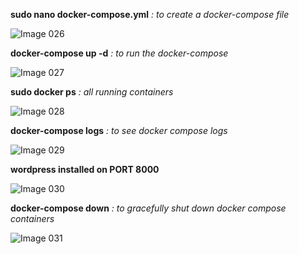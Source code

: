 **sudo nano docker-compose.yml** *: to create a docker-compose file*

![Image 026](https://user-images.githubusercontent.com/37663573/73600236-355de180-451b-11ea-9225-ba85bdab518c.png)

**docker-compose up -d** *: to run the docker-compose*

![Image 027](https://user-images.githubusercontent.com/37663573/73600238-40b10d00-451b-11ea-9dac-188a45f82f68.png)

**sudo docker ps** *: all running containers*

![Image 028](https://user-images.githubusercontent.com/37663573/73600243-49094800-451b-11ea-9738-c948f59495d3.png)

**docker-compose logs** *: to see docker compose logs*

![Image 029](https://user-images.githubusercontent.com/37663573/73600246-51618300-451b-11ea-81c2-dceceef2e98c.png)

**wordpress installed on PORT 8000**

![Image 030](https://user-images.githubusercontent.com/37663573/73600250-5aeaeb00-451b-11ea-83ff-c037d855adb0.png)

**docker-compose down** *: to gracefully shut down docker compose containers*

![Image 031](https://user-images.githubusercontent.com/37663573/73600253-62aa8f80-451b-11ea-9f2e-d6ed8a633092.png)

